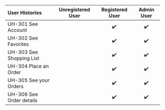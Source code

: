 | User Histories | Unregistered User | Registered User | Admin User |
| :-- | :-: | :-: | :-: |
| UH-301 See Account | | :heavy_check_mark: | :heavy_check_mark: |
| UH-302 See Favorites | | :heavy_check_mark: | :heavy_check_mark: |
| UH-303 See Shopping List | | :heavy_check_mark: | :heavy_check_mark: |
| UH-304 Place an Order | | :heavy_check_mark: | :heavy_check_mark: |
| UH-305 See your Orders | | :heavy_check_mark: | :heavy_check_mark: |
| UH-306 See Order details | | :heavy_check_mark: | :heavy_check_mark: |
